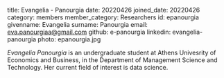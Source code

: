 title: Evangelia - Panourgia 
date: 20220426 
joined_date: 20220426 
category: members 
member_category: Researchers 
id: epanourgia
givenname: Evangelia 
surname: Panourgia 
email: eva.panourgiaa@gmail.com 
github: e-panourgia 
linkedin: evangelia-panourgia
photo: epanourgia.jpg

_Evangelia Panourgia_ is an undergraduate student at Athens Univesrity of Economics and Business, in the Department of Management Science and Technology. Her current field of interest is data science.